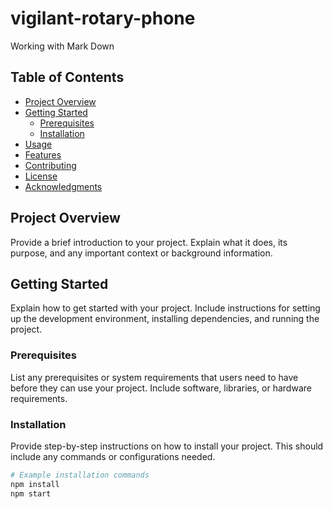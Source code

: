# vigilant-rotary-phone

Working with Mark Down

## Table of Contents

- [Project Overview](#project-overview)
- [Getting Started](#getting-started)
  - [Prerequisites](#prerequisites)
  - [Installation](#installation)
- [Usage](#usage)
- [Features](#features)
- [Contributing](#contributing)
- [License](#license)
- [Acknowledgments](#acknowledgments)

## Project Overview

Provide a brief introduction to your project. Explain what it does, its purpose, and any important context or background information.

## Getting Started

Explain how to get started with your project. Include instructions for setting up the development environment, installing dependencies, and running the project.

### Prerequisites

List any prerequisites or system requirements that users need to have before they can use your project. Include software, libraries, or hardware requirements.

### Installation

Provide step-by-step instructions on how to install your project. This should include any commands or configurations needed.

```bash
# Example installation commands
npm install
npm start
